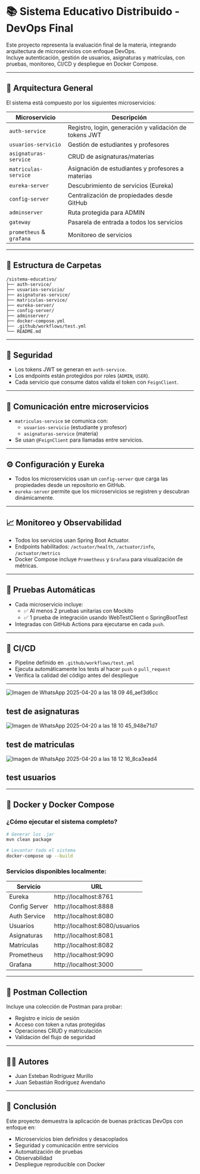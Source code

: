 # 📚 Sistema Educativo Distribuido - DevOps Final

Este proyecto representa la evaluación final de la materia, integrando arquitectura de microservicios con enfoque DevOps.  
Incluye autenticación, gestión de usuarios, asignaturas y matrículas, con pruebas, monitoreo, CI/CD y despliegue en Docker Compose.

---

## 🧩 Arquitectura General

El sistema está compuesto por los siguientes microservicios:

| Microservicio           | Descripción                                          |
|------------------------|------------------------------------------------------|
| `auth-service`         | Registro, login, generación y validación de tokens JWT |
| `usuarios-servicio`    | Gestión de estudiantes y profesores                   |
| `asignaturas-service`  | CRUD de asignaturas/materias                          |
| `matriculas-service`   | Asignación de estudiantes y profesores a materias     |
| `eureka-server`        | Descubrimiento de servicios (Eureka)                  |
| `config-server`        | Centralización de propiedades desde GitHub            |
| `adminserver`          | Ruta protegida para ADMIN                             |
| `gateway`              | Pasarela de entrada a todos los servicios             |
| `prometheus` & `grafana` | Monitoreo de servicios                              |

---

## 📂 Estructura de Carpetas

```
/sistema-educativo/
├── auth-service/
├── usuarios-servicio/
├── asignaturas-service/
├── matriculas-service/
├── eureka-server/
├── config-server/
├── adminserver/
├── docker-compose.yml
├── .github/workflows/test.yml
└── README.md
```

---

## 🔐 Seguridad

- Los tokens JWT se generan en `auth-service`.
- Los endpoints están protegidos por roles (`ADMIN`, `USER`).
- Cada servicio que consume datos valida el token con `FeignClient`.

---

## 🔄 Comunicación entre microservicios

- `matriculas-service` se comunica con:
  - `usuarios-servicio` (estudiante y profesor)
  - `asignaturas-service` (materia)
- Se usan `@FeignClient` para llamadas entre servicios.

---

## ⚙️ Configuración y Eureka

- Todos los microservicios usan un `config-server` que carga las propiedades desde un repositorio en GitHub.
- `eureka-server` permite que los microservicios se registren y descubran dinámicamente.

---

## 📈 Monitoreo y Observabilidad

- Todos los servicios usan Spring Boot Actuator.
- Endpoints habilitados: `/actuator/health`, `/actuator/info`, `/actuator/metrics`
- Docker Compose incluye `Prometheus` y `Grafana` para visualización de métricas.

---

## 🧪 Pruebas Automáticas

- Cada microservicio incluye:
  - ✅ Al menos 2 pruebas unitarias con Mockito
  - ✅ 1 prueba de integración usando WebTestClient o SpringBootTest
- Integradas con GitHub Actions para ejecutarse en cada `push`.

---

## 🚀 CI/CD

- Pipeline definido en `.github/workflows/test.yml`
- Ejecuta automáticamente los tests al hacer `push` o `pull_request`
- Verifica la calidad del código antes del despliegue

---

![Imagen de WhatsApp 2025-04-20 a las 18 09 46_aef3d6cc](https://github.com/user-attachments/assets/83bf8b13-79b0-4f7f-aa71-203924d8dbb9)
## test de asignaturas

![Imagen de WhatsApp 2025-04-20 a las 18 10 45_948e71d7](https://github.com/user-attachments/assets/a63054b1-05c5-446b-8f01-564515bfdc83)
## test de matriculas

![Imagen de WhatsApp 2025-04-20 a las 18 12 16_8ca3ead4](https://github.com/user-attachments/assets/a8c7a24a-a003-43c5-b2ed-af724c27189e)
## test usuarios

---

## 🐳 Docker y Docker Compose

### ¿Cómo ejecutar el sistema completo?

```bash
# Generar los .jar
mvn clean package

# Levantar todo el sistema
docker-compose up --build
```

### Servicios disponibles localmente:

| Servicio         | URL                           |
|------------------|-------------------------------|
| Eureka           | http://localhost:8761         |
| Config Server    | http://localhost:8888         |
| Auth Service     | http://localhost:8080         |
| Usuarios         | http://localhost:8080/usuarios|
| Asignaturas      | http://localhost:8081         |
| Matrículas       | http://localhost:8082         |
| Prometheus       | http://localhost:9090         |
| Grafana          | http://localhost:3000         |

---

## 🧪 Postman Collection

Incluye una colección de Postman para probar:
- Registro e inicio de sesión
- Acceso con token a rutas protegidas
- Operaciones CRUD y matriculación
- Validación del flujo de seguridad

---

## 👨‍💻 Autores

- Juan Esteban Rodríguez Murillo
- Juan Sebastián Rodríguez Avendaño

---

## 🏁 Conclusión

Este proyecto demuestra la aplicación de buenas prácticas DevOps con enfoque en:
- Microservicios bien definidos y desacoplados
- Seguridad y comunicación entre servicios
- Automatización de pruebas
- Observabilidad
- Despliegue reproducible con Docker
